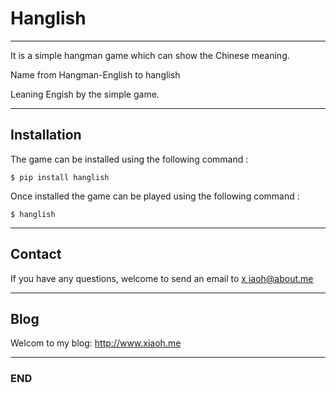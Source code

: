 
# Hanglish

---

It is a simple hangman game which can show the Chinese meaning.

Name from Hangman-English to hanglish

Leaning Engish by the simple game.

---

## Installation

The game can be installed using the following command :

```Shell
$ pip install hanglish
```

Once installed the game can be played using the following command :

```Shell
$ hanglish
```

---

## Contact

If you have any questions, welcome to send an email to <a class="email" href="mailto:xiaoh@about.me">x    iaoh@about.me</a>

---

## Blog

Welcom to my blog: http://www.xiaoh.me

---

### END

